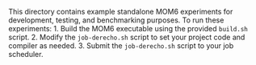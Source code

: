 This directory contains example standalone MOM6 experiments for development, testing, and benchmarking purposes. 
To run these experiments:
    1. Build the MOM6 executable using the provided `build.sh` script.
    2. Modify the `job-derecho.sh` script to set your project code and compiler as needed. 
    3. Submit the `job-derecho.sh` script to your job scheduler.
